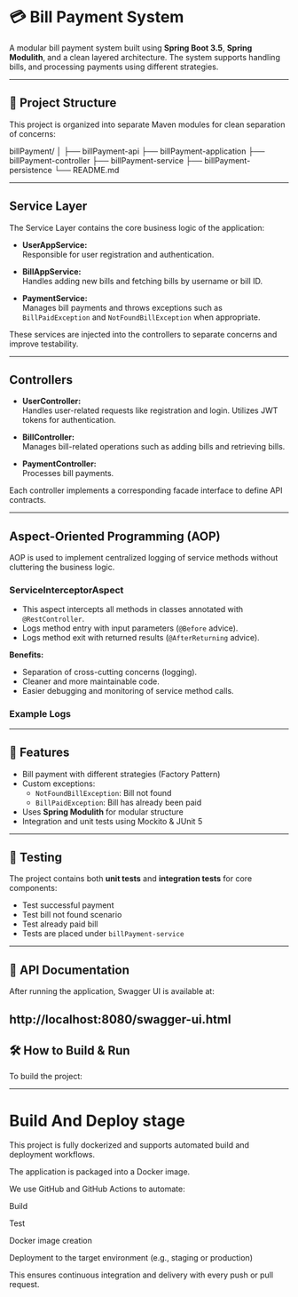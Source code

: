 # 💳 Bill Payment System

A modular bill payment system built using **Spring Boot 3.5**, **Spring Modulith**, and a clean layered architecture. The system supports handling bills, and processing payments using different strategies.

---

## 📁 Project Structure

This project is organized into separate Maven modules for clean separation of concerns:

billPayment/
│
├── billPayment-api
├── billPayment-application
├── billPayment-controller
├── billPayment-service
├── billPayment-persistence
└── README.md

---

## Service Layer

The Service Layer contains the core business logic of the application:

- **UserAppService:**  
  Responsible for user registration and authentication.

- **BillAppService:**  
  Handles adding new bills and fetching bills by username or bill ID.

- **PaymentService:**  
  Manages bill payments and throws exceptions such as `BillPaidException` and `NotFoundBillException` when appropriate.

These services are injected into the controllers to separate concerns and improve testability.

---

## Controllers

- **UserController:**  
  Handles user-related requests like registration and login. Utilizes JWT tokens for authentication.

- **BillController:**  
  Manages bill-related operations such as adding bills and retrieving bills.

- **PaymentController:**  
  Processes bill payments.

Each controller implements a corresponding facade interface to define API contracts.

---

## Aspect-Oriented Programming (AOP)

AOP is used to implement centralized logging of service methods without cluttering the business logic.

### ServiceInterceptorAspect

- This aspect intercepts all methods in classes annotated with `@RestController`.
- Logs method entry with input parameters (`@Before` advice).
- Logs method exit with returned results (`@AfterReturning` advice).

**Benefits:**
- Separation of cross-cutting concerns (logging).
- Cleaner and more maintainable code.
- Easier debugging and monitoring of service method calls.

### Example Logs

---
## 🚀 Features

- Bill payment with different strategies (Factory Pattern)
- Custom exceptions:
    - `NotFoundBillException`: Bill not found
    - `BillPaidException`: Bill has already been paid
- Uses **Spring Modulith** for modular structure
- Integration and unit tests using Mockito & JUnit 5

---

## 🧪 Testing

The project contains both **unit tests** and **integration tests** for core components:

- Test successful payment
- Test bill not found scenario
- Test already paid bill
- Tests are placed under `billPayment-service`

---

## 🧾 API Documentation

After running the application, Swagger UI is available at:

http://localhost:8080/swagger-ui.html
---

## 🛠 How to Build & Run

To build the project:

---
# Build And Deploy stage
This project is fully dockerized and supports automated build and deployment workflows.

The application is packaged into a Docker image.

We use GitHub and GitHub Actions to automate:

Build

Test

Docker image creation

Deployment to the target environment (e.g., staging or production)

This ensures continuous integration and delivery with every push or pull request.







